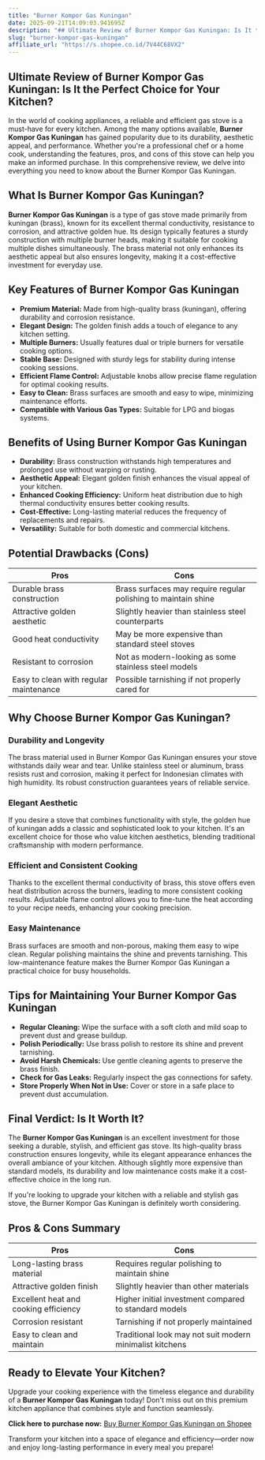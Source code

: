 ```yaml
---
title: "Burner Kompor Gas Kuningan"
date: 2025-09-21T14:09:03.941695Z
description: "## Ultimate Review of Burner Kompor Gas Kuningan: Is It the Perfect Choice for Your Kitchen?..."
slug: "burner-kompor-gas-kuningan"
affiliate_url: "https://s.shopee.co.id/7V44C68VX2"
---
```

## Ultimate Review of Burner Kompor Gas Kuningan: Is It the Perfect Choice for Your Kitchen?

In the world of cooking appliances, a reliable and efficient gas stove is a must-have for every kitchen. Among the many options available, **Burner Kompor Gas Kuningan** has gained popularity due to its durability, aesthetic appeal, and performance. Whether you're a professional chef or a home cook, understanding the features, pros, and cons of this stove can help you make an informed purchase. In this comprehensive review, we delve into everything you need to know about the Burner Kompor Gas Kuningan.

## What Is Burner Kompor Gas Kuningan?

**Burner Kompor Gas Kuningan** is a type of gas stove made primarily from kuningan (brass), known for its excellent thermal conductivity, resistance to corrosion, and attractive golden hue. Its design typically features a sturdy construction with multiple burner heads, making it suitable for cooking multiple dishes simultaneously. The brass material not only enhances its aesthetic appeal but also ensures longevity, making it a cost-effective investment for everyday use.

## Key Features of Burner Kompor Gas Kuningan

- **Premium Material:** Made from high-quality brass (kuningan), offering durability and corrosion resistance.
- **Elegant Design:** The golden finish adds a touch of elegance to any kitchen setting.
- **Multiple Burners:** Usually features dual or triple burners for versatile cooking options.
- **Stable Base:** Designed with sturdy legs for stability during intense cooking sessions.
- **Efficient Flame Control:** Adjustable knobs allow precise flame regulation for optimal cooking results.
- **Easy to Clean:** Brass surfaces are smooth and easy to wipe, minimizing maintenance efforts.
- **Compatible with Various Gas Types:** Suitable for LPG and biogas systems.

## Benefits of Using Burner Kompor Gas Kuningan

- **Durability:** Brass construction withstands high temperatures and prolonged use without warping or rusting.
- **Aesthetic Appeal:** Elegant golden finish enhances the visual appeal of your kitchen.
- **Enhanced Cooking Efficiency:** Uniform heat distribution due to high thermal conductivity ensures better cooking results.
- **Cost-Effective:** Long-lasting material reduces the frequency of replacements and repairs.
- **Versatility:** Suitable for both domestic and commercial kitchens.

## Potential Drawbacks (Cons)

| Pros                                           | Cons                                              |
|------------------------------------------------|---------------------------------------------------|
| Durable brass construction                     | Brass surfaces may require regular polishing to maintain shine |
| Attractive golden aesthetic                    | Slightly heavier than stainless steel counterparts |
| Good heat conductivity                         | May be more expensive than standard steel stoves |
| Resistant to corrosion                         | Not as modern-looking as some stainless steel models |
| Easy to clean with regular maintenance        | Possible tarnishing if not properly cared for   |

## Why Choose Burner Kompor Gas Kuningan?

### Durability and Longevity
The brass material used in Burner Kompor Gas Kuningan ensures your stove withstands daily wear and tear. Unlike stainless steel or aluminum, brass resists rust and corrosion, making it perfect for Indonesian climates with high humidity. Its robust construction guarantees years of reliable service.

### Elegant Aesthetic
If you desire a stove that combines functionality with style, the golden hue of kuningan adds a classic and sophisticated look to your kitchen. It's an excellent choice for those who value kitchen aesthetics, blending traditional craftsmanship with modern performance.

### Efficient and Consistent Cooking
Thanks to the excellent thermal conductivity of brass, this stove offers even heat distribution across the burners, leading to more consistent cooking results. Adjustable flame control allows you to fine-tune the heat according to your recipe needs, enhancing your cooking precision.

### Easy Maintenance
Brass surfaces are smooth and non-porous, making them easy to wipe clean. Regular polishing maintains the shine and prevents tarnishing. This low-maintenance feature makes the Burner Kompor Gas Kuningan a practical choice for busy households.

## Tips for Maintaining Your Burner Kompor Gas Kuningan

- **Regular Cleaning:** Wipe the surface with a soft cloth and mild soap to prevent dust and grease buildup.
- **Polish Periodically:** Use brass polish to restore its shine and prevent tarnishing.
- **Avoid Harsh Chemicals:** Use gentle cleaning agents to preserve the brass finish.
- **Check for Gas Leaks:** Regularly inspect the gas connections for safety.
- **Store Properly When Not in Use:** Cover or store in a safe place to prevent dust accumulation.

## Final Verdict: Is It Worth It?

The **Burner Kompor Gas Kuningan** is an excellent investment for those seeking a durable, stylish, and efficient gas stove. Its high-quality brass construction ensures longevity, while its elegant appearance enhances the overall ambiance of your kitchen. Although slightly more expensive than standard models, its durability and low maintenance costs make it a cost-effective choice in the long run.

If you're looking to upgrade your kitchen with a reliable and stylish gas stove, the Burner Kompor Gas Kuningan is definitely worth considering.

## Pros & Cons Summary

| Pros                                           | Cons                                              |
|------------------------------------------------|---------------------------------------------------|
| Long-lasting brass material                   | Requires regular polishing to maintain shine   |
| Attractive golden finish                      | Slightly heavier than other materials           |
| Excellent heat and cooking efficiency         | Higher initial investment compared to standard models |
| Corrosion resistant                           | Tarnishing if not properly maintained          |
| Easy to clean and maintain                     | Traditional look may not suit modern minimalist kitchens |

## Ready to Elevate Your Kitchen?

Upgrade your cooking experience with the timeless elegance and durability of a **Burner Kompor Gas Kuningan** today! Don't miss out on this premium kitchen appliance that combines style and function seamlessly. 

**Click here to purchase now:** [Buy Burner Kompor Gas Kuningan on Shopee](https://s.shopee.co.id/7V44C68VX2)

Transform your kitchen into a space of elegance and efficiency—order now and enjoy long-lasting performance in every meal you prepare!